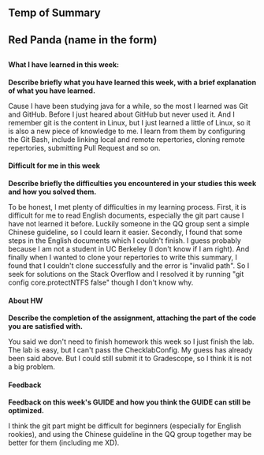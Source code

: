 ## Temp of Summary
##
## Red Panda (name in the form)
##
#### What I have learned in this week:

**Describe briefly what you have learned this week, with a brief explanation of what you have learned.**

Cause I have been studying java for a while, so the most I learned was Git and GitHub. Before I just heared about GitHub but never used it. And I remember git is the content in Linux, but I just learned a little of Linux, so it is also a new piece of knowledge to me. I learn from them by configuring the Git Bash, include linking local and remote repertories, cloning remote repertories, submitting Pull Request and so on.

#### Difficult for me in this week

**Describe briefly the difficulties you encountered in your studies this week and how you solved them.**

To be honest, I met plenty of difficulties in my learning process. First, it is difficult for me to read English documents, especially the git part cause I have not learned it before. Luckily someone in the QQ group sent a simple Chinese guideline, so I could learn it easier. Secondly, I found that some steps in the English documents which I couldn't finish. I guess probably because I am not a student in UC Berkeley (I don't know if I am right). And finally when I wanted to clone your repertories to write this summary, I found that I couldn't clone successfully and the error is "invalid path". So I seek for solutions on the Stack Overflow and I resolved it by running "git config core.protectNTFS false" though I don't know why.

#### About HW

**Describe the completion of the assignment, attaching the part of the code you are satisfied with.**

You said we don't need to finish homework this week so I just finish the lab. The lab is easy, but I can't pass the   ChecklabConfig. My guess has already been said above. But I could still submit it to Gradescope, so I think it is not a 
big problem.
#### Feedback

**Feedback on this week's GUIDE and how you think the GUIDE can still be optimized.**

I think the git part might be difficult for beginners (especially for English rookies), and using the Chinese guideline in the QQ group together may be better for them (including me XD). 
